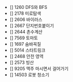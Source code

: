 - [] 1260 DFS와 BFS
- [] 2178 미로탐색
- [] 2606 바이러스
- [] 2667 단지번호붙이기
- [] 2644 촌수계산
- [] 7569 토마토
- [] 1697 숨바꼭질
- [] 5014 스타트링크
- [] 2468 안전 영역
- [] 2573 빙산
- [] 9205 맥주 마시면서 걸어가기
- [] 14503 로봇 청소기
